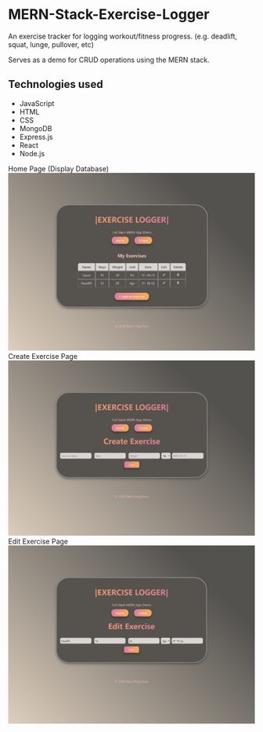# MERN-Stack-Exercise-Logger

An exercise tracker for logging workout/fitness progress. (e.g. deadlift, squat, lunge, pullover, etc)

Serves as a demo for CRUD operations using the MERN stack.


## Technologies used
* JavaScript
* HTML
* CSS
* MongoDB
* Express.js
* React
* Node.js


Home Page (Display Database)
![Home Page](https://github.com/anson-poon/MERN-Stack-App/blob/main/images/Home%20Page.png)
Create Exercise Page
![Home Page](https://github.com/anson-poon/MERN-Stack-App/blob/main/images/Create%20Page.png)
Edit Exercise Page
![Home Page](https://github.com/anson-poon/MERN-Stack-App/blob/main/images/Edit%20Page.png)
